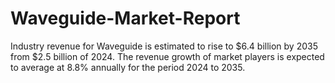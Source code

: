 # Waveguide-Market-Report
Industry revenue for Waveguide is estimated to rise to $6.4 billion by 2035 from $2.5 billion of 2024. The revenue growth of market players is expected to average at 8.8% annually for the period 2024 to 2035.
